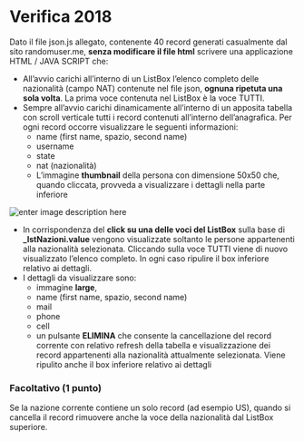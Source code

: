 ﻿# Verifica 2018
Dato il file json.js allegato, contenente 40 record generati casualmente dal sito randomuser.me, **senza modificare il file html** scrivere una applicazione HTML / JAVA SCRIPT che: 

 - All’avvio carichi all’interno di un ListBox l’elenco completo delle nazionalità (campo NAT) contenute nel file json, **ognuna ripetuta una sola volta**. La prima voce contenuta nel ListBox è la voce TUTTI. 
 - Sempre all’avvio carichi dinamicamente all’interno di un apposita tabella con scroll verticale tutti i record contenuti all’interno dell’anagrafica. Per ogni record occorre visualizzare le seguenti informazioni: 
	 -  name (first name, spazio, second name) 
	 -  username
	 -  state 
	 -  nat (nazionalità) 
	 -  L’immagine **thumbnail** della persona con dimensione 50x50 che, quando cliccata, provveda a visualizzare i dettagli nella parte inferiore

![enter image description here](https://i.ibb.co/p0fFV1j/Capture.png)

 -  In corrispondenza del **click su una delle voci del ListBox** sulla base di **_lstNazioni.value** vengono visualizzate soltanto le persone appartenenti alla nazionalità selezionata. Cliccando sulla voce TUTTI viene di nuovo visualizzato l’elenco completo. In ogni caso ripulire il box inferiore relativo ai dettagli. 
 -  I dettagli da visualizzare sono: 
	 - immagine **large**,
	 - name (first name, spazio, second name)
	 - mail
	 - phone 
	 - cell 
	 - un pulsante **ELIMINA** che consente la cancellazione del record corrente con relativo refresh della tabella e visualizzazione dei record appartenenti alla nazionalità attualmente selezionata. Viene ripulito anche il box inferiore relativo ai dettagli 


### Facoltativo (1 punto)
Se la nazione corrente contiene un solo record (ad esempio US), quando si cancella il record rimuovere anche la voce della nazionalità dal ListBox superiore.
